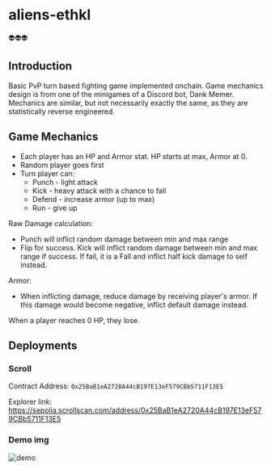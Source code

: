 # aliens-ethkl
👽👽👽

## Introduction

Basic PvP turn based fighting game implemented onchain. Game mechanics design is from one of the minigames of a Discord bot, Dank Memer. Mechanics are similar, but not necessarily exactly the same, as they are statistically reverse engineered.

## Game Mechanics 

- Each player has an HP and Armor stat. HP starts at max, Armor at 0.
- Random player goes first
- Turn player can:
  - Punch - light attack
  - Kick - heavy attack with a chance to fall
  - Defend - increase armor (up to max)
  - Run - give up

Raw Damage calculation:
- Punch will inflict random damage between min and max range
- Flip for success. Kick will inflict random damage between min and max range if success. If fail, it is a Fall and inflict half kick damage to self instead.

Armor:
- When inflicting damage, reduce damage by receiving player's armor. If this damage would become negative, inflict default damage instead.

When a player reaches 0 HP, they lose.

## Deployments

### Scroll
Contract Address: `0x25BaB1eA2720A44cB197E13eF579CBb5711F13E5`

Explorer link: https://sepolia.scrollscan.com/address/0x25BaB1eA2720A44cB197E13eF579CBb5711F13E5

### Demo img

![demo](https://i.imgur.com/SJscxac.png)
